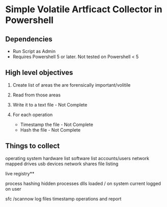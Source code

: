 # Simple Volatile Artficact Collector in Powershell

## Dependencies

- Run Script as Admin
- Requires Powershell 5 or later. Not tested on Powershell < 5

## High level objectives

1. Create list of areas the are forensically important/volitile

2. Read from those areas

3. Write it to a text file - Not Complete

4. For each operation
    - Timestamp the file - Not Complete
    - Hash the file - Not Complete

## Things to collect

operating system
hardware list
software list
accounts/users
network
mapped drives
usb devices
network shares
file listing

live registry**

process hashing
hidden processes
dlls loaded / on system
current logged on user

sfc /scannow
log files
timestamp operations and report
